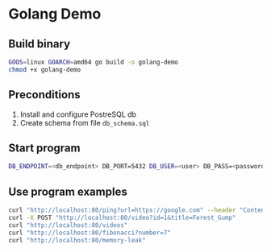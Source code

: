 # Golang Demo

## Build binary

```sh
GOOS=linux GOARCH=amd64 go build -o golang-demo
chmod +x golang-demo
```

## Preconditions

1. Install and configure PostreSQL db
2. Create schema from file `db_schema.sql`

## Start program

```sh
DB_ENDPOINT=<db_endpoint> DB_PORT=5432 DB_USER=<user> DB_PASS=<password> DB_NAME=<db_name> ./golang-demo
```

## Use program examples
```sh
curl "http://localhost:80/ping?url=https://google.com" --header "Content-Type:application/text"
curl -X POST "http://localhost:80/video?id=1&title=Forest_Gump"
curl "http://localhost:80/videos"
curl "http://localhost:80/fibonacci?number=7"
curl "http://localhost:80/memory-leak"
```
